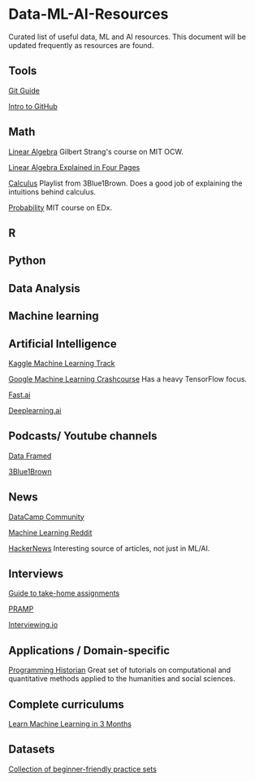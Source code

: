 # Data-ML-AI-Resources
Curated list of useful data, ML and AI resources. This document will be updated frequently as resources are found.

## Tools

[Git Guide](https://flaviocopes.com/git-guide/)

[Intro to GitHub](https://medium.freecodecamp.org/a-developers-introduction-to-github-1034fa55c0db)

## Math

[Linear Algebra](https://ocw.mit.edu/courses/mathematics/18-06-linear-algebra-spring-2010/) Gilbert Strang's course on MIT OCW.

[Linear Algebra Explained in Four Pages](http://www.souravsengupta.com/cds2016/lectures/Savov_Notes.pdf)

[Calculus](https://www.youtube.com/playlist?list=PLZHQObOWTQDMsr9K-rj53DwVRMYO3t5Yr) Playlist from 3Blue1Brown. Does a good job of explaining the intuitions behind calculus.

[Probability](https://www.edx.org/course/introduction-probability-science-mitx-6-041x-2) MIT course on EDx.

## R

## Python

## Data Analysis

## Machine learning

## Artificial Intelligence

[Kaggle Machine Learning Track](https://www.kaggle.com/learn/machine-learning)

[Google Machine Learning Crashcourse](https://developers.google.com/machine-learning/crash-course/)
Has a heavy TensorFlow focus.

[Fast.ai](http://www.fast.ai/)

[Deeplearning.ai](https://www.deeplearning.ai/)

## Podcasts/ Youtube channels

[Data Framed](https://www.datacamp.com/community/podcast)

[3Blue1Brown](https://www.youtube.com/channel/UCYO_jab_esuFRV4b17AJtAw)

## News

[DataCamp Community](https://www.datacamp.com/community)

[Machine Learning Reddit](https://www.reddit.com/r/MachineLearning/)

[HackerNews](https://news.ycombinator.com/) Interesting source of articles, not just in ML/AI.


## Interviews

[Guide to take-home assignments](https://medium.freecodecamp.org/the-essential-guide-to-take-home-coding-challenges-a0e746220dd7)

[PRAMP](https://www.pramp.com/)

[Interviewing.io](https://interviewing.io/)

## Applications / Domain-specific

[Programming Historian](https://programminghistorian.org/) Great set of tutorials on computational and quantitative methods applied to the humanities and social sciences.

## Complete curriculums

[Learn Machine Learning in 3 Months](https://github.com/llSourcell/Learn_Machine_Learning_in_3_Months)

## Datasets

[Collection of beginner-friendly practice sets](https://www.kaggle.com/annavictoria/ml-friendly-public-datasets/)
